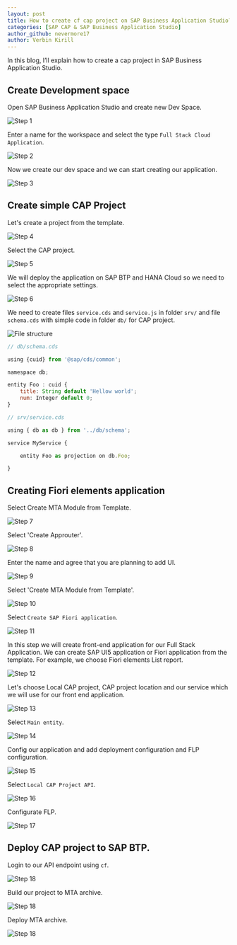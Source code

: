 ```yaml
---
layout: post
title: How to create cf cap project on SAP Business Application Studio?
categories: [SAP CAP & SAP Business Application Studio]
author_github: nevermore17
author: Verbin Kirill
---
```


In this blog, I’ll explain how to create a cap project in SAP Business Application Studio.

## Create Development space

Open SAP Business Application Studio and create new Dev Space.

![Step 1](../article_images/create_cf_cap_project_on_sap_bas/1.png)

Enter a name for the workspace and select the type `Full Stack Cloud Application`.

![Step 2](../article_images/create_cf_cap_project_on_sap_bas/2.png)

Now we create our dev space and we can start creating our application.

![Step 3](../article_images/create_cf_cap_project_on_sap_bas/3.png)

## Create simple CAP Project

Let's create a project from the template.

![Step 4](../article_images/create_cf_cap_project_on_sap_bas/4.png)

Select the CAP project.

![Step 5](../article_images/create_cf_cap_project_on_sap_bas/5.png)

We will deploy the application on SAP BTP and HANA Cloud so we need to select the appropriate settings.

![Step 6](../article_images/create_cf_cap_project_on_sap_bas/6.png)

We need to create files `service.cds` and `service.js` in folder `srv/` and file `schema.cds` with simple code in folder `db/` for CAP project.

![File structure](../article_images/create_cf_cap_project_on_sap_bas/files.png)

```js
// db/schema.cds

using {cuid} from '@sap/cds/common';

namespace db;

entity Foo : cuid {
    title: String default 'Hellow world';
    num: Integer default 0;
}
```

```js
// srv/service.cds

using { db as db } from '../db/schema';

service MyService {

    entity Foo as projection on db.Foo;

}
```

## Creating Fiori elements application

Select Create MTA Module from Template.

![Step 7](../article_images/create_cf_cap_project_on_sap_bas/7-10.png)

Select 'Create Approuter'.

![Step 8](../article_images/create_cf_cap_project_on_sap_bas/8.png)

Enter the name and agree that you are planning to add UI.

![Step 9](../article_images/create_cf_cap_project_on_sap_bas/9.png)

Select 'Create MTA Module from Template'.

![Step 10](../article_images/create_cf_cap_project_on_sap_bas/7-10.png)

Select `Create SAP Fiori application`.

![Step 11](../article_images/create_cf_cap_project_on_sap_bas/11.png)

In this step we will create front-end application for our Full Stack Application. We can create SAP UI5 application or Fiori application from the template. For example, we choose Fiori elements List report.

![Step 12](../article_images/create_cf_cap_project_on_sap_bas/12.png)

Let's choose Local CAP project, CAP project location and our service which we will use for our front end application.

![Step 13](../article_images/create_cf_cap_project_on_sap_bas/13.png)

Select `Main entity`.

![Step 14](../article_images/create_cf_cap_project_on_sap_bas/14.png)

Config our application and add deployment configuration and FLP configuration.

![Step 15](../article_images/create_cf_cap_project_on_sap_bas/15.png)

Select `Local CAP Project API`.

![Step 16](../article_images/create_cf_cap_project_on_sap_bas/16.png)

Configurate FLP.

![Step 17](../article_images/create_cf_cap_project_on_sap_bas/17.png)

## Deploy CAP project to SAP BTP.

Login to our API endpoint using `cf`.

![Step 18](../article_images/create_cf_cap_project_on_sap_bas/20.png)

Build our project to MTA archive.

![Step 18](../article_images/create_cf_cap_project_on_sap_bas/18.png)

Deploy MTA archive.

![Step 18](../article_images/create_cf_cap_project_on_sap_bas/21.png)
